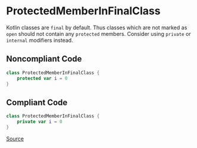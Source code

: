 # ProtectedMemberInFinalClass

Kotlin classes are `final` by default. Thus classes which are not marked as `open` should not contain any `protected`
members. Consider using `private` or `internal` modifiers instead.

## Noncompliant Code

```kotlin
class ProtectedMemberInFinalClass {
    protected var i = 0
}
```
## Compliant Code

```kotlin
class ProtectedMemberInFinalClass {
    private var i = 0
}
```

[Source](https://detekt.github.io/detekt/style.html#protectedmemberinfinalclass)
